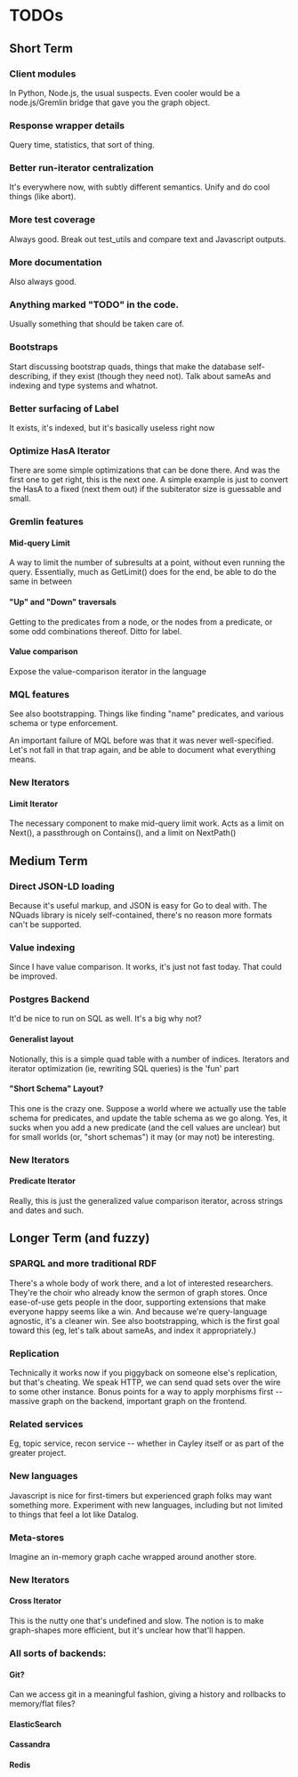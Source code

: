 # TODOs

## Short Term

### Client modules

In Python, Node.js, the usual suspects. Even cooler would be a node.js/Gremlin bridge that gave you the graph object.

### Response wrapper details

Query time, statistics, that sort of thing.

### Better run-iterator centralization

It's everywhere now, with subtly different semantics. Unify and do cool things (like abort).

### More test coverage
Always good. Break out test_utils and compare text and Javascript outputs.

### More documentation
Also always good.

### Anything marked "TODO" in the code.
Usually something that should be taken care of.

### Bootstraps
Start discussing bootstrap quads, things that make the database self-describing, if they exist (though they need not). Talk about sameAs and indexing and type systems and whatnot.

### Better surfacing of Label
It exists, it's indexed, but it's basically useless right now

### Optimize HasA Iterator
There are some simple optimizations that can be done there. And was the first one to get right, this is the next one.
A simple example is just to convert the HasA to a fixed (next them out) if the subiterator size is guessable and small.

### Gremlin features

#### Mid-query Limit
A way to limit the number of subresults at a point, without even running the query. Essentially, much as GetLimit() does for the end, be able to do the same in between

#### "Up" and "Down" traversals
Getting to the predicates from a node, or the nodes from a predicate, or some odd combinations thereof. Ditto for label.

#### Value comparison
Expose the value-comparison iterator in the language

### MQL features
See also bootstrapping. Things like finding "name" predicates, and various schema or type enforcement.

An important failure of MQL before was that it was never well-specified. Let's not fall in that trap again, and be able to document what everything means.

### New Iterators

#### Limit Iterator
The necessary component to make mid-query limit work. Acts as a limit on Next(), a passthrough on Contains(), and a limit on NextPath()

## Medium Term

### Direct JSON-LD loading
  Because it's useful markup, and JSON is easy for Go to deal with. The NQuads library is nicely self-contained, there's no reason more formats can't be supported.

### Value indexing
  Since I have value comparison. It works, it's just not fast today. That could be improved.

### Postgres Backend
  It'd be nice to run on SQL as well. It's a big why not?
#### Generalist layout
  Notionally, this is a simple quad table with a number of indices. Iterators and iterator optimization (ie, rewriting SQL queries) is the 'fun' part
#### "Short Schema" Layout?
  This one is the crazy one. Suppose a world where we actually use the table schema for predicates, and update the table schema as we go along. Yes, it sucks when you add a new predicate (and the cell values are unclear) but for small worlds (or, "short schemas") it may (or may not) be interesting.


### New Iterators
#### Predicate Iterator
  Really, this is just the generalized value comparison iterator, across strings and dates and such.

## Longer Term (and fuzzy)

### SPARQL and more traditional RDF
  There's a whole body of work there, and a lot of interested researchers. They're the choir who already know the sermon of graph stores. Once ease-of-use gets people in the door, supporting extensions that make everyone happy seems like a win. And because we're query-language agnostic, it's a cleaner win. See also bootstrapping, which is the first goal toward this (eg, let's talk about sameAs, and index it appropriately.)

### Replication
  Technically it works now if you piggyback on someone else's replication, but that's cheating.  We speak HTTP, we can send quad sets over the wire to some other instance. Bonus points for a way to apply morphisms first -- massive graph on the backend, important graph on the frontend.

### Related services
  Eg, topic service, recon service -- whether in Cayley itself or as part of the greater project.

### New languages
  Javascript is nice for first-timers but experienced graph folks may want something more. Experiment with new languages, including but not limited to things that feel a lot like Datalog.

### Meta-stores
  Imagine an in-memory graph cache wrapped around another store.

### New Iterators
#### Cross Iterator
  This is the nutty one that's undefined and slow. The notion is to make graph-shapes more efficient, but it's unclear how that'll happen.


### All sorts of backends:
#### Git?
  Can we access git in a meaningful fashion, giving a history and rollbacks to memory/flat files?
#### ElasticSearch
#### Cassandra
#### Redis
